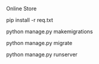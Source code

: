 Online Store

pip install -r req.txt

python manage.py makemigrations

python manage.py migrate

python manage.py runserver